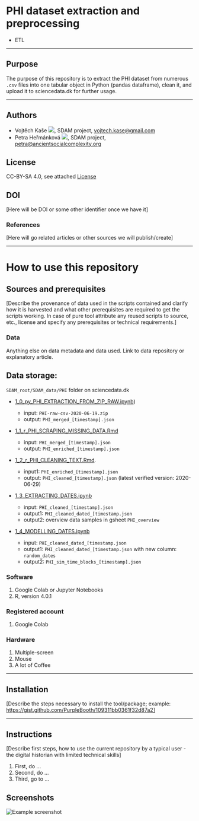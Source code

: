 # PHI dataset extraction and preprocessing
* ETL

---

## Purpose
The purpose of this repository is to extract the PHI dataset from numerous `.csv` files into one tabular object in Python (pandas dataframe), clean it, and upload it to sciencedata.dk for further usage.

---
## Authors
* Vojtěch Kaše [![](https://orcid.org/sites/default/files/images/orcid_16x16.png)](https://orcid.org/0000-0002-6601-1605), SDAM project, vojtech.kase@gmail.com
* Petra Heřmánková [![](https://orcid.org/sites/default/files/images/orcid_16x16.png)](https://orcid.org/0000-0002-6349-0540), SDAM project, petra@ancientsocialcomplexity.org

## License
CC-BY-SA 4.0, see attached [License](https://github.com/sdam-au/PHI_ETL/blob/master/LICENSE.md)

## DOI
[Here will be DOI or some other identifier once we have it]

### References
[Here will go related articles or other sources we will publish/create]

---
# How to use this repository

## Sources and prerequisites
[Describe the provenance of data used in the scripts contained and clarify how it is harvested and what other prerequisites are required to get the scripts working. In case of pure tool attribute any reused scripts to source, etc., license and specify any prerequisites or technical requirements.]

### Data
Anything else on data metadata and data used. Link to data repository or explanatory article. 


## Data storage: 

`SDAM_root/SDAM_data/PHI` folder on sciencedata.dk

* [1_0_py_PHI_EXTRACTION_FROM_ZIP_RAW.ipynb](https://github.com/sdam-au/PHI_ETL/blob/master/scripts/1_0_py_PHI_EXTRACTION_FROM_ZIP_RAW.ipynb))
  * input: `PHI-raw-csv-2020-06-19.zip`
  * output: `PHI_merged_[timestamp].json`
  
* [1_1_r_PHI_SCRAPING_MISSING_DATA.Rmd](https://github.com/sdam-au/PHI_ETL/blob/master/scripts/1_1_r_PHI_SCRAPING_MISSING_DATA.Rmd)
  * input: `PHI_merged_[timestamp].json`
  * output: `PHI_enriched_[timestamp].json`

* [1_2_r_PHI_CLEANING_TEXT.Rmd](https://github.com/sdam-au/PHI_ETL/blob/master/scripts/1_2_r_PHI_CLEANING_TEXT.Rmd).
  * input1: `PHI_enriched_[timestamp].json`
  * output: `PHI_cleaned_[timestamp].json` (latest verified version: 2020-06-29)
   
* [1_3_EXTRACTING_DATES.ipynb](https://github.com/sdam-au/PHI_ETL/blob/master/scripts/1_3_EXTRACTING_DATES.ipynb)
  * input:  `PHI_cleaned_[timestamp].json`
  * output1: `PHI_cleaned_dated_[timestamp.json`
  * output2: overview data samples in gsheet `PHI_overview`

* [1_4_MODELLING_DATES.ipynb](https://github.com/sdam-au/PHI_ETL/blob/master/scripts/1_4_MODELLING_DATES.ipynb)
  * input: `PHI_cleaned_dated_[timestamp.json`
  * output1: `PHI_cleaned_dated_[timestamp.json` with new column: `random_dates`
  * output2: `PHI_sim_time_blocks_[timestamp].json` 


### Software
1. Google Colab or Jupyter Notebooks
1. R, version 4.0.1

### Registered account
1. Google Colab

### Hardware
1. Multiple-screen
1. Mouse
1. A lot of Coffee

---
## Installation
[Describe the steps necessary to install the tool/package; example: https://gist.github.com/PurpleBooth/109311bb0361f32d87a2]

---
## Instructions 
[Describe first steps, how to use the current repository by a typical user - the digital historian with limited technical skills]
1. First, do ...
1. Second, do ...
1. Third, go to ...


## Screenshots
![Example screenshot](./img/screenshot.png)




